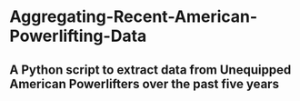 # Aggregating-Recent-American-Powerlifting-Data
 ## A Python script to extract data from Unequipped American Powerlifters over the past five years
